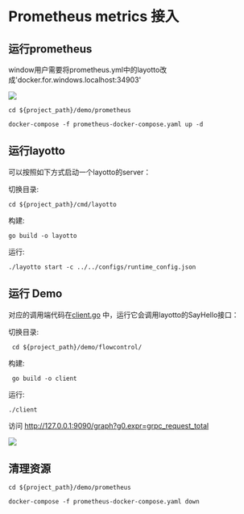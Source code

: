 # Prometheus metrics 接入

## 运行prometheus

window用户需要将prometheus.yml中的layotto改成'docker.for.windows.localhost:34903'

![](https://gw.alipayobjects.com/mdn/rms_5891a1/afts/img/A*mMAeSa8VQ-UAAAAAAAAAAAAAARQnAQ)

```shell
cd ${project_path}/demo/prometheus

docker-compose -f prometheus-docker-compose.yaml up -d
```

## 运行layotto

可以按照如下方式启动一个layotto的server：

切换目录:

```shell
cd ${project_path}/cmd/layotto
```

构建:

```shell @if.not.exist layotto
go build -o layotto
```

运行:

```shell @background
./layotto start -c ../../configs/runtime_config.json
```

## 运行 Demo

对应的调用端代码在[client.go](https://github.com/mosn/layotto/blob/main/demo/flowcontrol/client.go) 中，运行它会调用layotto的SayHello接口：

切换目录:

```shell
 cd ${project_path}/demo/flowcontrol/
``` 

构建:

```shell @if.not.exist client 
 go build -o client
```
运行:

```shell
./client
```

访问 http://127.0.0.1:9090/graph?g0.expr=grpc_request_total

![](https://gw.alipayobjects.com/mdn/rms_5891a1/afts/img/A*mEVNSZMvtvEAAAAAAAAAAAAAARQnAQ)


## 清理资源

```shell
cd ${project_path}/demo/prometheus

docker-compose -f prometheus-docker-compose.yaml down
```